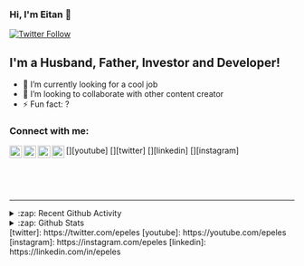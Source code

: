 ### Hi, I'm Eitan 👋

[![Twitter Follow](https://img.shields.io/twitter/follow/epeles?color=1DA1F2&logo=twitter&style=for-the-badge)](https://twitter.com/intent/follow?original_referer=https%3A%2F%2Fgithub.com%2Fepeles&screen_name=epeles)

## I'm a Husband, Father, Investor and Developer!

- 🌱 I’m currently looking for a cool job 
- 👯 I’m looking to collaborate with other content creator
- ⚡ Fun fact: ?

### Connect with me:

[<img align="left" alt="epeles | YouTube" width="22px" src="https://cdn.jsdelivr.net/npm/simple-icons@v3/icons/youtube.svg" />][youtube]
[<img align="left" alt="epeles | Twitter" width="22px" src="https://cdn.jsdelivr.net/npm/simple-icons@v3/icons/twitter.svg" />][twitter]
[<img align="left" alt="epeles | LinkedIn" width="22px" src="https://cdn.jsdelivr.net/npm/simple-icons@v3/icons/linkedin.svg" />][linkedin]
[<img align="left" alt="epeles | Instagram" width="22px" src="https://cdn.jsdelivr.net/npm/simple-icons@v3/icons/instagram.svg" />][instagram]

<br />

<br />
<br />

---

<details>
  <summary>:zap: Recent Github Activity</summary>
  
</details>

<details>
  <summary>:zap: Github Stats</summary>

  <img align="left" alt="epeles's Github Stats" src="https://github-readme-stats.epeles.vercel.app/api?username=epeles&show_icons=true&hide_border=true" />

</details>
[twitter]: https://twitter.com/epeles
[youtube]: https://youtube.com/epeles
[instagram]: https://instagram.com/epeles
[linkedin]: https://linkedin.com/in/epeles
